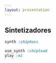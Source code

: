 ```yaml
---
layout: presentation 
---
```


## Sintetizadores

```ruby
synth :chipbass
```

```ruby
use_synth :chiplead
play :e1
```